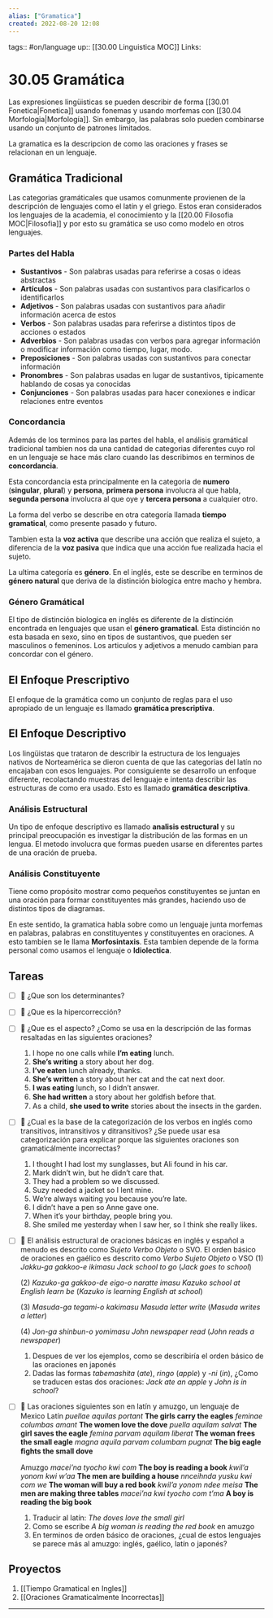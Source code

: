 ```yaml
---
alias: ["Gramatica"]
created: 2022-08-20 12:08
---
```

tags:: #on/language 
up:: [[30.00 Linguistica MOC]]
Links: 
# 30.05 Gramática
Las expresiones lingüisticas se pueden describir de forma [[30.01 Fonetica|Fonetica]] usando fonemas y usando morfemas con [[30.04 Morfologia|Morfología]]. Sin embargo, las palabras solo pueden combinarse usando un conjunto de patrones limitados.

La gramatica es la descripcion de como las oraciones y frases se relacionan en un lenguaje.

## Gramática Tradicional
Las categorias gramáticales que usamos comunmente provienen de la descripción de lenguajes como el latín y el griego. Estos eran considerados los lenguajes de la academia, el conocimiento y la [[20.00 Filosofia MOC|Filosofia]] y por esto su gramática se uso como modelo en otros lenguajes.

### Partes del Habla
- **Sustantivos** - Son palabras usadas para referirse a cosas o ideas abstractas
- **Artículos** - Son palabras usadas con sustantivos para clasificarlos o identificarlos
- **Adjetivos** - Son palabras usadas con sustantivos para añadir información acerca de estos
- **Verbos** - Son palabras usadas para referirse a distintos tipos de acciones o estados
- **Adverbios** - Son palabras usadas con verbos para agregar información o modificar información como tiempo, lugar, modo.
- **Preposiciones** - Son palabras usadas con sustantivos para conectar información
- **Pronombres** - Son palabras usadas en lugar de sustantivos, tipicamente hablando de cosas ya conocidas
- **Conjunciones** - Son palabras usadas para hacer conexiones e indicar relaciones entre eventos

### Concordancia
Además de los terminos para las partes del habla, el análisis gramátical tradicional tambien nos da una cantidad de categorias diferentes cuyo rol en un lenguaje se hace más claro cuando las describimos en terminos de **concordancia**.

Esta concordancia esta principalmente en la categoria de **numero** (**singular**, **plural**) y **persona**, **primera persona** involucra al que habla, **segunda persona** involucra al que oye y **tercera persona** a cualquier otro.

La forma del verbo se describe en otra categoría llamada **tiempo gramatical**, como presente pasado y futuro.

Tambien esta la **voz activa** que describe una acción que realiza el sujeto, a diferencia de la **voz pasiva** que indica que una acción fue realizada hacia el sujeto.

La ultima categoría es **género**. En el inglés, este se describe en terminos de **género natural** que deriva de la distinción biologica entre macho y hembra.

### Género Gramátical
El tipo de distinción biologica en inglés es diferente de la distinción encontrada en lenguajes que usan el **género gramatical**. Esta distinción no esta basada en sexo, sino en tipos de sustantivos, que pueden ser masculinos o femeninos. Los articulos y adjetivos a menudo cambian para concordar con el género.

## El Enfoque Prescriptivo
El enfoque de la gramática como un conjunto de reglas para el uso apropiado de un lenguaje es llamado **gramática prescriptiva**.

## El Enfoque Descriptivo
Los lingüistas que trataron de describir la estructura de los lenguajes nativos de Norteamérica se dieron cuenta de que las categorias del latín no encajaban con esos lenguajes. Por consiguiente se desarrollo un enfoque diferente, recolactando muestras del lenguaje e intenta describir las estructuras de como era usado. Esto es llamado **gramática descriptiva**.

### Análisis Estructural
Un tipo de enfoque descriptivo es llamado **analisis estructural** y su principal preocupación es investigar la distribución de las formas en un lengua. El metodo involucra que formas pueden usarse en diferentes partes de una oración de prueba.

### Análisis Constituyente
Tiene como propósito mostrar como pequeños constituyentes se juntan en una oración para formar constituyentes más grandes, haciendo uso de distintos tipos de diagramas.

En este sentido, la gramatica habla sobre como un lenguaje junta morfemas en palabras, palabras en constituyentes y constituyentes en oraciones. A esto tambien se le llama **Morfosintaxis**. Esta tambien depende de la forma personal como usamos el lenguaje o **Idiolectica**.

## Tareas
 - [ ] 🔽 ¿Que son los determinantes?
 - [ ] 🔽 ¿Que es la hipercorrección?
 - [ ] 🔽 ¿Que es el aspecto? ¿Como se usa en la descripción de las formas resaltadas en las siguientes oraciones?
	 1. I hope no one calls while **I’m eating** lunch.
	 2. **She’s writing** a story about her dog.
	 3. **I’ve eaten** lunch already, thanks.
	 4. **She’s written** a story about her cat and the cat next door.
	 5. **I was eating** lunch, so I didn’t answer.
	 6. **She had written** a story about her goldﬁsh before that.
	 7. As a child, **she used to write** stories about the insects in the garden.
 - [ ] 🔽 ¿Cual es la base de la categorización de los verbos en inglés como transitivos, intransitivos y ditransitivos? ¿Se puede usar esa categorización para explicar porque las siguientes oraciones son gramaticálmente incorrectas?
	 1. I thought I had lost my sunglasses, but Ali found in his car.
	 2. Mark didn’t win, but he didn’t care that.
	 3. They had a problem so we discussed.
	 4. Suzy needed a jacket so I lent mine.
	 5. We’re always waiting you because you’re late.
	 6. I didn’t have a pen so Anne gave one.
	 7. When it’s your birthday, people bring you.
	 8. She smiled me yesterday when I saw her, so I think she really likes.
- [ ] 🔽 El análisis estructural de oraciones básicas en inglés y español a menudo es descrito como *Sujeto Verbo Objeto* o SVO. El orden básico de oraciones en gaélico es descrito como *Verbo Sujeto Objeto* o VSO
	(1) *Jakku-ga gakkoo-e ikimasu*
	*Jack school to go*
	(*Jack goes to school*)
	
	(2) *Kazuko-ga gakkoo-de eigo-o naratte imasu*
	*Kazuko school at English learn be*
	(*Kazuko is learning English at school*)
	
	(3) *Masuda-ga tegami-o kakimasu*
	*Masuda letter write*
	(*Masuda writes a letter*)
	
	(4) *Jon-ga shinbun-o yomimasu*
	*John newspaper read*
	(*John reads a newspaper*)
	
	1. Despues de ver los ejemplos, como se describiría el orden básico de las oraciones en japonés
	2. Dadas las formas *tabemashita* (*ate*), *ringo* (*apple*) y *-ni* (*in*), ¿Como se traducen estas dos oraciones: *Jack ate an apple* y *John is in school*?
- [ ] 🔽 Las oraciones siguientes son en latín y amuzgo, un lenguaje de Mexico
	Latín
	*puellae aquilas portant* **The girls carry the eagles**
	*feminae columbas amant* **The women love the dove** 
	*puella aquilam salvat* **The girl saves the eagle** 
	*femina parvam aquilam liberat* **The woman frees the small eagle** 
	*magna aquila parvam columbam pugnat* **The big eagle ﬁghts the small dove**
	
	Amuzgo
	*macei’na tyocho kwi com* **The boy is reading a book**
	*kwil’a yonom kwi w’aa* **The men are building a house**
	*nnceihnda yusku kwi com we* **The woman will buy a red book**
	*kwil’a yonom ndee meisa* **The men are making three tables**
	*macei’na kwi tyocho com t’ma* **A boy is reading the big book**

	1. Traducir al latín: *The doves love the small girl*
	2. Como se escribe *A big woman is reading the red book* en amuzgo
	3. En terminos de orden básico de oraciones, ¿cual de estos lenguajes se parece más al amuzgo: inglés, gaélico, latín o japonés?

## Proyectos
1. [[Tiempo Gramatical en Ingles]]
2. [[Oraciones Gramaticalmente Incorrectas]]
___
